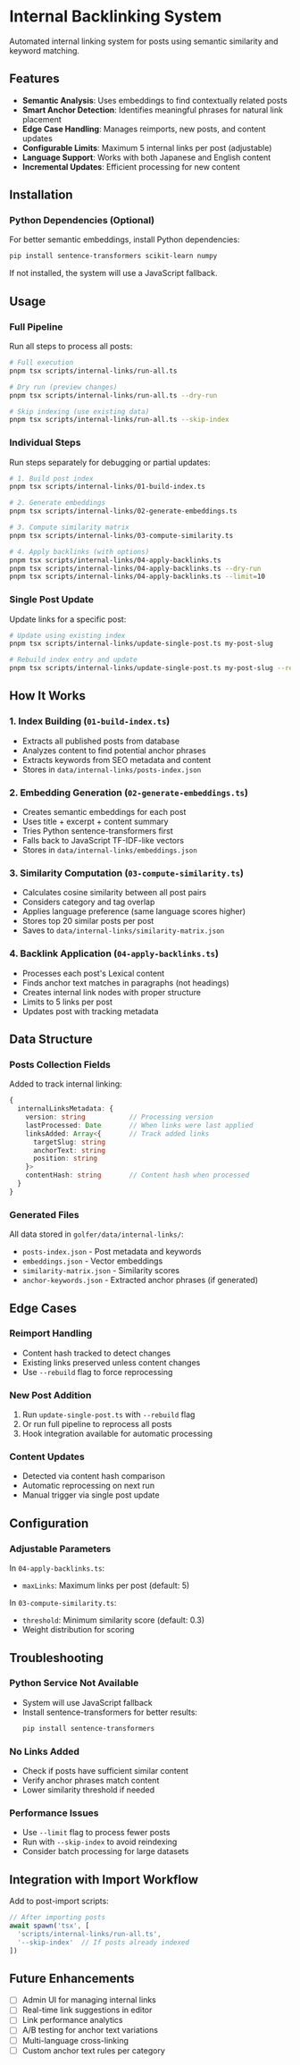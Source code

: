 # Internal Backlinking System

Automated internal linking system for posts using semantic similarity and keyword matching.

## Features

- **Semantic Analysis**: Uses embeddings to find contextually related posts
- **Smart Anchor Detection**: Identifies meaningful phrases for natural link placement
- **Edge Case Handling**: Manages reimports, new posts, and content updates
- **Configurable Limits**: Maximum 5 internal links per post (adjustable)
- **Language Support**: Works with both Japanese and English content
- **Incremental Updates**: Efficient processing for new content

## Installation

### Python Dependencies (Optional)

For better semantic embeddings, install Python dependencies:

```bash
pip install sentence-transformers scikit-learn numpy
```

If not installed, the system will use a JavaScript fallback.

## Usage

### Full Pipeline

Run all steps to process all posts:

```bash
# Full execution
pnpm tsx scripts/internal-links/run-all.ts

# Dry run (preview changes)
pnpm tsx scripts/internal-links/run-all.ts --dry-run

# Skip indexing (use existing data)
pnpm tsx scripts/internal-links/run-all.ts --skip-index
```

### Individual Steps

Run steps separately for debugging or partial updates:

```bash
# 1. Build post index
pnpm tsx scripts/internal-links/01-build-index.ts

# 2. Generate embeddings
pnpm tsx scripts/internal-links/02-generate-embeddings.ts

# 3. Compute similarity matrix
pnpm tsx scripts/internal-links/03-compute-similarity.ts

# 4. Apply backlinks (with options)
pnpm tsx scripts/internal-links/04-apply-backlinks.ts
pnpm tsx scripts/internal-links/04-apply-backlinks.ts --dry-run
pnpm tsx scripts/internal-links/04-apply-backlinks.ts --limit=10
```

### Single Post Update

Update links for a specific post:

```bash
# Update using existing index
pnpm tsx scripts/internal-links/update-single-post.ts my-post-slug

# Rebuild index entry and update
pnpm tsx scripts/internal-links/update-single-post.ts my-post-slug --rebuild
```

## How It Works

### 1. Index Building (`01-build-index.ts`)
- Extracts all published posts from database
- Analyzes content to find potential anchor phrases
- Extracts keywords from SEO metadata and content
- Stores in `data/internal-links/posts-index.json`

### 2. Embedding Generation (`02-generate-embeddings.ts`)
- Creates semantic embeddings for each post
- Uses title + excerpt + content summary
- Tries Python sentence-transformers first
- Falls back to JavaScript TF-IDF-like vectors
- Stores in `data/internal-links/embeddings.json`

### 3. Similarity Computation (`03-compute-similarity.ts`)
- Calculates cosine similarity between all post pairs
- Considers category and tag overlap
- Applies language preference (same language scores higher)
- Stores top 20 similar posts per post
- Saves to `data/internal-links/similarity-matrix.json`

### 4. Backlink Application (`04-apply-backlinks.ts`)
- Processes each post's Lexical content
- Finds anchor text matches in paragraphs (not headings)
- Creates internal link nodes with proper structure
- Limits to 5 links per post
- Updates post with tracking metadata

## Data Structure

### Posts Collection Fields

Added to track internal linking:

```typescript
{
  internalLinksMetadata: {
    version: string           // Processing version
    lastProcessed: Date       // When links were last applied
    linksAdded: Array<{       // Track added links
      targetSlug: string
      anchorText: string
      position: string
    }>
    contentHash: string       // Content hash when processed
  }
}
```

### Generated Files

All data stored in `golfer/data/internal-links/`:

- `posts-index.json` - Post metadata and keywords
- `embeddings.json` - Vector embeddings
- `similarity-matrix.json` - Similarity scores
- `anchor-keywords.json` - Extracted anchor phrases (if generated)

## Edge Cases

### Reimport Handling
- Content hash tracked to detect changes
- Existing links preserved unless content changes
- Use `--rebuild` flag to force reprocessing

### New Post Addition
1. Run `update-single-post.ts` with `--rebuild` flag
2. Or run full pipeline to reprocess all posts
3. Hook integration available for automatic processing

### Content Updates
- Detected via content hash comparison
- Automatic reprocessing on next run
- Manual trigger via single post update

## Configuration

### Adjustable Parameters

In `04-apply-backlinks.ts`:
- `maxLinks`: Maximum links per post (default: 5)

In `03-compute-similarity.ts`:
- `threshold`: Minimum similarity score (default: 0.3)
- Weight distribution for scoring

## Troubleshooting

### Python Service Not Available
- System will use JavaScript fallback
- Install sentence-transformers for better results:
  ```bash
  pip install sentence-transformers
  ```

### No Links Added
- Check if posts have sufficient similar content
- Verify anchor phrases match content
- Lower similarity threshold if needed

### Performance Issues
- Use `--limit` flag to process fewer posts
- Run with `--skip-index` to avoid reindexing
- Consider batch processing for large datasets

## Integration with Import Workflow

Add to post-import scripts:

```typescript
// After importing posts
await spawn('tsx', [
  'scripts/internal-links/run-all.ts',
  '--skip-index'  // If posts already indexed
])
```

## Future Enhancements

- [ ] Admin UI for managing internal links
- [ ] Real-time link suggestions in editor
- [ ] Link performance analytics
- [ ] A/B testing for anchor text variations
- [ ] Multi-language cross-linking
- [ ] Custom anchor text rules per category